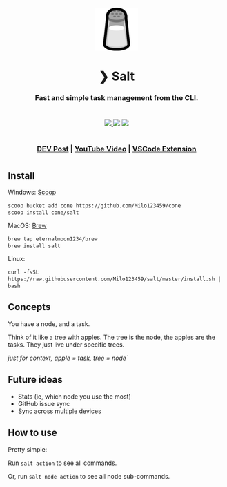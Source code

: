 <p align="center">
    <img src="./assets/salt.png" width="100" height="100" />
</p>
<h1 align="center">❯ Salt</h1>
<h3 align="center">
Fast and simple task management from the CLI.
<h3>
<h1></h1>
<h3 align="center">
    <a href="https://github.com/Milo123459/salt/releases">
    <img src="https://img.shields.io/github/downloads/Milo123459/salt/total.svg">
    </a>
    <img src="https://img.shields.io/github/stars/Milo123459/salt">
    <img src="https://tokei.rs/b1/github/Milo123459/salt?category=lines">
</h3>
<h1></h1>
<h3 align="center">
<p>
    <a href="https://dev.to/milo123459/salt-task-managment-4m1m">DEV Post</a> | <a href="https://www.youtube.com/watch?v=GMMQiHexb3Y">YouTube Video</a>  | <a href="https://github.com/Milo123459/vscode-salt">VSCode Extension</a>
    </p>
</h3>
<h1></h1>

## Install

Windows: [Scoop](https://scoop.sh)

```
scoop bucket add cone https://github.com/Milo123459/cone
scoop install cone/salt
```

MacOS: [Brew](https://brew.sh)

```
brew tap eternalmoon1234/brew
brew install salt
```

Linux:

```
curl -fsSL https://raw.githubusercontent.com/Milo123459/salt/master/install.sh | bash
```

## Concepts

You have a node, and a task.

Think of it like a tree with apples. The tree is the node, the apples are the tasks. They just live under specific trees.

*just for context, apple = task, tree = node`*

## Future ideas

- Stats (ie, which node you use the most)
- GitHub issue sync
- Sync across multiple devices

## How to use

Pretty simple:

Run `salt action` to see all commands.

Or, run `salt node action` to see all node sub-commands.
